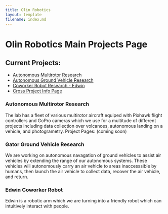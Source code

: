 ```yaml
---
title: Olin Robotics
layout: template
filename: index.md
--- 
```


# Olin Robotics Main Projects Page

## Current Projects:

- [Autonomous Multirotor Research](autonomous_multirotor_research)
- [Autonomous Ground Vehicle Research](gator_ground_vehicle_research)
- [Coworker Robot Research - Edwin](edwin_coworker_robot)
- [Cross Project Info Page](info_dump)

### Autonomous Multirotor Research
  The lab has a fleet of various multirotor aircraft equiped with Pixhawk flight controllers and GoPro cameras which we use for a multitude of different projects including data collection over volcanoes, autonomous landing on a vehicle, and photogrametry.
  Project Pages: (coming soon)

### Gator Ground Vehicle Research
  We are working on autonomous navagation of ground vehicles to assist air vehicles by extending the range of our autonomous systems.  These vehicles will autonomously carry an air vehicle to areas inaccesssible by humans, then launch the air vehicle to collect data, recover the air vehicle, and return.

### Edwin Coworker Robot
  Edwin is a robotic arm which we are turning into a friendly robot which can intuitively interact with people.
